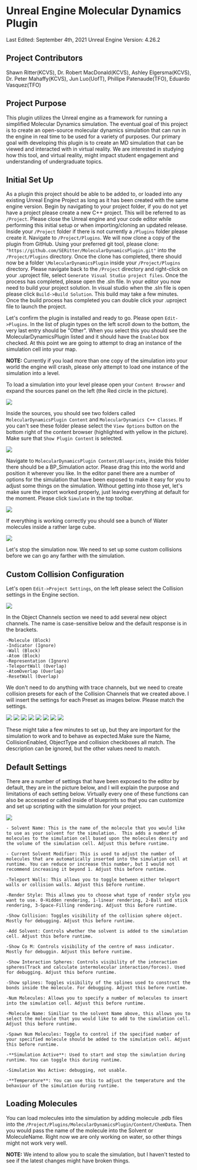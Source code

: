 # Unreal Engine Molecular Dynamics Plugin
Last Edited: September 4th, 2021
Unreal Engine Version: 4.26.2

## Project Contributors
Shawn Ritter(KCVS), Dr. Robert MacDonald(KCVS), Ashley Elgersma(KCVS), Dr. Peter Mahaffy(KCVS), Jun Luo(UofT), Phillipe Patenaude(TFO), Eduardo Vasquez(TFO)

## Project Purpose
This plugin utilizes the Unreal engine as a framework for running a simplified Molecular Dynamics simulation. The eventual goal of this project is to create an open-source molecular dynamics simulation that can run in the engine in real time to be used for a variety of purposes. Our primary goal with developing this plugin is to create an MD simulation that can be viewed and interacted with in virtual reality. We are interested in studying how this tool, and virtual reality, might impact student engagement and understanding of undergraduate topics.

## Initial Set Up
As a plugin this project should be able to be added to, or loaded into any existing Unreal Engine Project as long as it has been created with the same engine version. Begin by navigating to your project folder, if you do not yet have a project please create a new C++ project. This will be referred to as `/Project`. Please close the Unreal engine and your code editor while performing this initial setup or when importing/cloning an updated release. Inside your `/Project` folder if there is not currently a `/Plugins` folder please create it. Navigate to `/Project/Plugins`. We will now clone a copy of the plugin from GitHub. Using your preferred git tool, please clone: `"https://github.com/SERitter/MolecularDynamicsPlugin.git"` into the `/Project/Plugins` directory. Once the clone has completed, there should now be a folder `\MolecularDynamicsPlugin` inside your `/Project/Plugins` directory. Please navigate back to the `/Project` directory and right-click on your .uproject file, select `Generate Visual Studio project files`. Once the process has completed, please open the .sln file. In your editor you now need to build your project solution. In visual studio when the .sln file is open please click `Build->Build Solution`. This build may take a few minutes. Once the build process has completed you can double click your .uproject file to launch the project.

Let's confirm the plugin is installed and ready to go. Please open `Edit->Plugins`. In the list of plugin types on the left scroll down to the bottom, the very last entry should be "Other". When you select this you should see the MolecularDynamicsPlugin listed and it should have the `Enabled` box checked. At this point we are going to attempt to drag an instance of the simulation cell into your map. 

**NOTE:** Currently if you load more than one copy of the simulation into your world the engine will crash, please only attempt to load one instance of the simulation into a level. 

To load a simulation into your level please open your `Content Browser` and expand the sources panel on the left (the Red circle in the picture). 

<img src="Readme/ShowSourcesButton.png"/>

 Inside the sources, you should see two folders called `MolecularDynamicsPlugin Content` and `MolecularDynamics C++ Classes`. If you can't see these folder please select the `View Options` button on the bottom right of the content browser (highlighted with yellow in the picture). Make sure that `Show Plugin Content` is selected. 

 <img src="Readme/ShowPlugins.png"/>

 Navigate to `MolecularDynamicsPlugin Content/Blueprints`, inside this folder there should be a BP_Simulation actor. Please drag this into the world and position it wherever you like. In the editor panel there are a number of options for the simulation that have been exposed to make it easy for you to adjust some things on the simulation. Without getting into those yet, let's make sure the import worked properly, just leaving everything at default for the moment. Please click `Simulate` in the top toolbar. 

<img src="Readme/SimulateButton.png"/>

If everything is working correctly you should see a bunch of Water molecules inside a rather large cube.

<img src="Readme/LoadedSimulationCell.png"/>

Let's stop the simulation now. We need to set up some custom collisions before we can go any farther with the simulation.

## Custom Collision Configuration
Let's open `Edit->Project Settings`, on the left please select the Collision settings in the Engine section. 

<img src="Readme/Collision.jpg">

In the Object Channels section we need to add several new object channels. The name is case-sensitive below and the default response is in the brackets.

    -Molecule (Block)
    -Indicator (Ignore)
    -Wall (Block)
    -Atom (Block)
    -Representation (Ignore)
    -TeleportWall (Overlap)
    -AtomOverlap (Overlap)
    -ResetWall (Overlap)

We don't need to do anything with trace channels, but we need to create collision presets for each of the Collision Channels that we created above. I will insert the settings for each Preset as images below. Please match the settings.

<img src="Readme/MoleculePreset.png">

<img src="Readme/IndicatorPreset.png">

<img src="Readme/WallPreset.png">

<img src="Readme/AtomPreset.png">

<img src="Readme/RepresentationPreset.png">

<img src="Readme/TeleportWallPreset.png">

<img src="Readme/AtomOverlapPreset.png">

<img src="Readme/ResetWallPreset.png">

These might take a few minutes to set up, but they are important for the simulation to work and to behave as expected.Make sure the Name, CollisionEnabled, ObjectType and collision checkboxes all match. The description can be ignored, but the other values need to match. 

## Default Settings
There are a number of settings that have been exposed to the editor by default, they are in the picture below, and I will explain the purpose and limitations of each setting below. Virtually every one of these functions can also be accessed or called inside of blueprints so that you can customize and set up scripting with the simulation for your project. 

<img src="Readme/Defaults.png"/>

    - Solvent Name: This is the name of the molecule that you would like to use as your solvent for the simulation.  This adds a number of molecules to the simulation cell based upon the molecules density and the volume of the simulation cell. Adjust this before runtime. 
    
    - Current Solvent Modifier: This is used to adjust the number of molecules that are automatically inserted into the simulation cell at runtime. You can reduce or increase this number, but I would not recommend increasing it beyond 1. Adjust this before runtime. 

    -Teleport Walls: This allows you to toggle between either teleport walls or collision walls. Adjust this before runtime. 

    -Render Style: This allows you to choose what type of render style you want to use. 0-Hidden rendering, 1-linear rendering, 2-Ball and stick rendering, 3-Space-Filling rendering. Adjust this before runtime. 

    -Show Collision: Toggles visibility of the collision sphere object. Mostly for debugging. Adjust this before runtime. 

    -Add Solvent: Controls whether the solvent is added to the simulation cell. Adjust this before runtime. 

    -Show Co M: Controls visibility of the centre of mass indicator. Mostly for debuggin. Adjust this before runtime. 

    -Show Interaction Spheres: Controls visibility of the interaction spheres(Track and calculate intermolecular interaction/forces). Used for debugging. Adjust this before runtime. 

    -Show splines: Toggles visibility of the splines used to construct the bonds inside the molecule. For debugging. Adjust this before runtime.

    -Num Molecules: Allows you to specify a number of molecules to insert into the simulation cell. Adjust this before runtime.

    -Molecule Name: Similiar to the solvent Name above, this allows you to select the molecule that you would like to add to the simulation cell. Adjust this before runtime.

    -Spawn Num Molecules: Toggle to control if the specified number of your specified molecule should be added to the simulation cell. Adjust this before runtime.

    -**Simulation Active**: Used to start and stop the simulation during runtime. You can toggle this during runtime. 

    -Simulation Was Active: debugging, not usable.

    -**Temperature**: You can use this to adjust the temperature and the behaviour of the simulation during runtime. 


## Loading Molecules
You can load molecules into the simulation by adding molecule .pdb files into the `/Project/Plugins/MolecularDynamicsPlugin/Content/ChemData`. Then you would pass the name of the molecule into the Solvent or MoleculeName. Right now we are only working on water, so other things might not work very well. 

**NOTE:** We intend to allow you to scale the simulation, but I haven't tested to see if the latest changes might have broken things. 